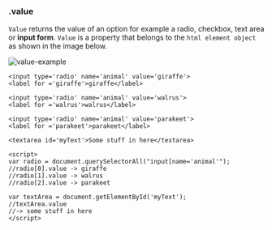 ### .value 

`Value` returns the value of an option for example a radio, checkbox, text area or **input form**. `Value` is a property that belongs to the `html element object` as shown in the image below.

![value-example](http://i.imgur.com/EZtgsXz.png)

```
<input type='radio' name='animal' value='giraffe'>
<label for ='giraffe'>giraffe</label>

<input type='radio' name='animal' value='walrus'>
<label for ='walrus'>walrus</label>

<input type='radio' name='animal' value='parakeet'>
<label for ='parakeet'>parakeet</label>

<textarea id='myText'>Some stuff in here</textarea>

<script>
var radio = document.querySelectorAll("input[name='animal'");
//radio[0].value -> giraffe
//radio[1].value -> walrus
//radio[2].value -> parakeet

var textArea = document.getElementById('myText');
//textArea.value 
//-> some stuff in here
</script>
```
